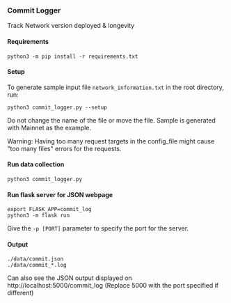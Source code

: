 ### Commit Logger

Track Network version deployed & longevity

#### Requirements
`python3 -m pip install -r requirements.txt`

#### Setup
To generate sample input file `network_information.txt` in the root directory, run:
```
python3 commit_logger.py --setup
```
Do not change the name of the file or move the file.
Sample is generated with Mainnet as the example.

Warning: Having too many request targets in the config_file might cause "too many files" errors for the requests.

#### Run data collection
```
python3 commit_logger.py
```

#### Run flask server for JSON webpage
```
export FLASK_APP=commit_log
python3 -m flask run
```

Give the `-p [PORT]` parameter to specify the port for the server.

#### Output
```
./data/commit.json
./data/commit_*.log
```

Can also see the JSON output displayed on http://localhost:5000/commit_log (Replace 5000 with the port specified if different)
